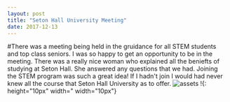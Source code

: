 ```yaml
---
layout: post
title: "Seton Hall University Meeting"
date: 2017-12-13
---
```


#There was a meeting being held in the gruidance for all STEM students and top class seniors. I was so happy to get an opportunity to be in the meeting. There was a really nice woman who explained all the beniefts of studying at Seton Hall. She answered any questions that we had. Joining the STEM program was such a great idea! If I hadn't join I would had never knew all the course that Seton Hall University as to offer.
![assets](../assets/6474_seton_hall_pirates-alternate-1998.png)
!{: height="10px" width=" width="10px"}



